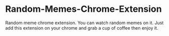 # Random-Memes-Chrome-Extension
Random meme chrome extension.
You can watch random memes on it.
Just add this extension on your chrome and grab a cup of coffee then enjoy it.
